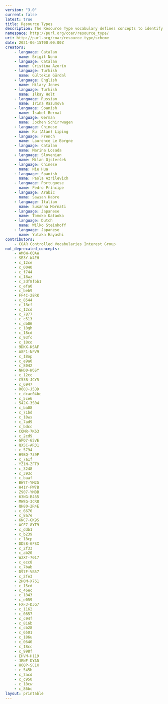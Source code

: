 ```yaml
---
version: "3.0"
current: false
latest: true
title: Resource Types
description: The Resource Type vocabulary defines concepts to identify the genre of a resource. Such resources, like publications, research data, audio and video objects, are typically deposited in institutional and thematic repositories or published in ejournals. This vocabulary supports a hierarchical model that relates narrower and broader concepts. Multilingual labels regard regional distinctions in language and term. Concepts of this vocabulary are mapped with terms and concepts of similar vocabularies and dictionaries.
namespace: http://purl.org/coar/resource_type/
uri: http://purl.org/coar/resource_type/scheme
date: 2021-06-15T00:00:00Z
creators:
    - language: Catalan
      name: Brigit Nonó
    - language: Catalan
      name: Cristina Azorín
    - language: Turkish
      name: Gültekin Gürdal
    - language: English
      name: Hilary Jones
    - language: Turkish
      name: Ilkay Holt
    - language: Russian
      name: Irina Razumova
    - language: Spanish
      name: Isabel Bernal
    - language: German
      name: Jochen Schirrwagen
    - language: Chinese
      name: Ku (Alan) Liping
    - language: French
      name: Laurence Le Borgne
    - language: Catalan
      name: Marina Losada
    - language: Slovenian
      name: Milan Ojsteršek
    - language: Chinese
      name: Nie Hua
    - language: Spanish
      name: Paola Azrilevich
    - language: Portuguese
      name: Pedro Príncipe
    - language: Arabic
      name: Sawsan Habre
    - language: Italian
      name: Susanna Mornati
    - language: Japanese
      name: Tomoko Kataoka
    - language: Dutch
      name: Wilko Steinhoff
    - language: Japanese
      name: Yutaka Hayashi
contributors:
    - COAR Controlled Vocabularies Interest Group
not_deprecated_concepts:
    - AM6W-6QAW
    - SB3Y-W4EH
    - c_12ce
    - c_0040
    - c_f744
    - c_18wz
    - c_2df8fbb1
    - c_efa0
    - c_beb9
    - FF4C-28RK
    - c_8544
    - c_18cf
    - c_12cd
    - c_7877
    - c_c513
    - c_db06
    - c_18gh
    - c_18cd
    - c_93fc
    - c_18co
    - 9DKX-KSAF
    - A8F1-NPV9
    - c_18op
    - c_e9a0
    - c_8042
    - NHD0-W6SY
    - c_12cc
    - C53B-JCY5
    - c_6947
    - R60J-J5BD
    - c_dcae04bc
    - c_5ce6
    - 542X-3S04
    - c_ba08
    - c_71bd
    - c_18ws
    - c_7ad9
    - c_bdcc
    - CQMR-7K63
    - c_2cd9
    - GPQ7-G5VE
    - QX5C-AR31
    - c_5794
    - H9BQ-739P
    - c_7a1f
    - YZ1N-ZFT9
    - c_3248
    - c_393c
    - c_baaf
    - BW7T-YM2G
    - H41Y-FW7B
    - Z907-YMBB
    - 63NG-B465
    - MW8G-3CR8
    - QH80-2R4E
    - c_6670
    - c_8a7e
    - 6NC7-GK9S
    - ACF7-8YT9
    - c_ddb1
    - c_b239
    - c_18cp
    - DD58-GFSX
    - c_2f33
    - c_ab20
    - W2XT-7017
    - c_ecc8
    - c_7bab
    - D97F-VB57
    - c_2fe3
    - 2H0M-X761
    - c_15cd
    - c_46ec
    - c_1843
    - c_e059
    - FXF3-D3G7
    - c_1162
    - c_0857
    - c_c94f
    - c_816b
    - c_cb28
    - c_6501
    - c_186u
    - c_0640
    - c_18cc
    - c_998f
    - EHVM-H119
    - JBNF-DYAD
    - H6QP-SC1X
    - c_545b
    - c_7acd
    - c_c950
    - c_18cw
    - c_86bc
layout: printable
---
```



